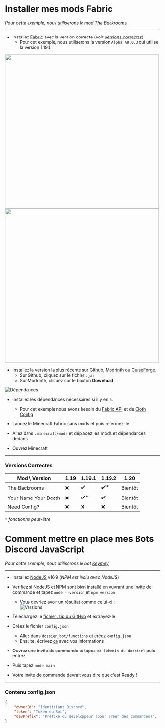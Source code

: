 # Installer mes mods Fabric
*Pour cette exemple, nous utiliserons le mod [The Backrooms](https://github.com/u-lumaa/BackroomsMod)*

***

- Installez [Fabric](https://fabricmc.net/use/installer/) avec la version correcte (*voir [versions correctes](#versions-correctes)*)
  - Pour cet exemple, nous utiliserons la version `Alpha A0.0.3` qui utilise la version 1.19.1.

<img src="https://user-images.githubusercontent.com/93350976/192139538-e5237bf0-53e0-4f44-be0e-2854bbf966ac.png" width=500>  <img src="https://user-images.githubusercontent.com/93350976/192139568-12cfc423-f466-48bb-bd95-7bdfcc8f6560.png" width=500>    
- Installez la version la plus récente sur [Github](https://github.com/u-lumaa/BackroomsMod/releases/latest), [Modrinth](https://modrinth.com/mod/backrooms/versions) ou [CurseForge](https://www.curseforge.com/minecraft/mc-mods/thebackrooms/files).
  - Sur Github, cliquez sur le fichier `.jar`
  - Sur Modrinth, cliquez sur le bouton **Download**
 
 ![Dépendances](https://user-images.githubusercontent.com/93350976/192139971-3e8bc90e-c04d-4e45-bc01-75143b8c0e83.png)  
- Installez les dépendances nécessaires si il y en a.
  - Pour cet exemple nous avons besoin du [Fabric API](https://modrinth.com/mod/fabric-api/versions) et de [Cloth Config](https://modrinth.com/mod/cloth-config/versions)

- Lancez le Minecraft Fabric sans mods et puis refermez-le
- Allez dans `.minecraft/mods` et déplacez les mods et dépendances dedans
- Ouvrez Minecraft

***

### Versions Correctes

| Mod \ Version        | 1.19   | 1.19.1  | 1.19.2  | 1.20   |
|----------------------|--------|---------|---------|--------|
| The Backrooms        | ❌    | ✔️      | ✔️*     | Bientôt      |
| Your Name Your Death | ❌    | ✔️*     | ✔️      | Bientôt      |
| Need Config?         | ❌    | ❌      | ❌      | Bientôt      |  
  
*`*` fonctionne peut-être*

# Comment mettre en place mes Bots Discord JavaScript
*Pour cette exemple, nous utiliserons le bot [Keymey](https://github.com/u-lumaa/Keymey)*

***

- Installez [NodeJS](https://nodejs.org/en/download/) v16.9 (*NPM est inclu avec NodeJS*)
- Verifiez si NodeJS et NPM sont bien installé en ouvrant une invite de commande et tapez `node --version` et `npm version`
  - Vous devriez avoir un résultat comme celui-ci :  
![Versions](https://user-images.githubusercontent.com/93350976/197408646-01520267-3ab9-4cbc-ac10-e91985dd30e3.png)
- Téléchargez le [fichier .zip du GitHub](https://github.com/u-lumaa/Keymey/archive/refs/heads/master.zip) et extrayez-le
- Créez le fichier `config.json`
  - Allez dans `dossier_bot/functions` et créez `config.json`
  - Ensuite, écrivez [ça](#contenu-configjson) avec vos informations 


- Ouvrez une invite de commande et tapez `cd [chemin du dossier]` puis entrez
- Puis tapez `node main`
- Votre invite de commande devrait vous dire que c'est Ready !

* * *

### Contenu config.json
```json
{
    "ownerId": "Identifiant Discord",
    "token": "Token du Bot",
    "devPrefix": "Préfixe du développeur (pour créer des commandes)",
}
```
